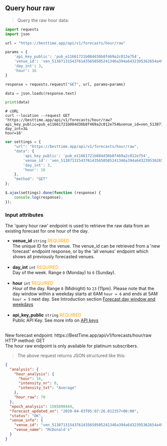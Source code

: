 ## Query hour raw

> Query the raw hour data:

```python
import requests
import json

url = "https://besttime.app/api/v1/forecasts/hour/raw"

params = {
    'api_key_public': 'pub_e11661721b084d36b8f469a2c012e754',
    'venue_id': 'ven_51387131543761435650505241346a394a6432395362654a496843',
    'day_int': 3,
    'hour': 16
}

response = requests.request("GET", url, params=params)

data = json.loads(response.text)

print(data)
```

```shell
# cURL
curl --location --request GET 'https://besttime.app/api/v1/forecasts/hour/raw?api_key_public=pub_e11661721b084d36b8f469a2c012e754&venue_id=ven_51387131543761435650505241346a394a6432395362654a496843&
day_int=3&
hour=16'
```

```javascript
var settings = {
    "url": "https://besttime.app/api/v1/forecasts/hour/raw",
    "data": {
        'api_key_public': 'pub_e11661721b084d36b8f469a2c012e754',
        'venue_id': 'ven_51387131543761435650505241346a394a6432395362654a496843',
        'day_int': 3,
        'hour': 16
    },
    "method": "GET"
};

$.ajax(settings).done(function (response) {
    console.log(response);
});
```

### Input attributes

The 'query hour raw' endpoint is used to retrieve the raw data from an existing forecast for one hour of the day.

- **venue_id** `string` <span style="color:orange">REQUIRED</span>  
 The unique ID for the venue. The venue_id can be retrieved from a 'new forecast' endpoint response, or by the 'all venues' endpoint which shows all previously forecasted venues.  
 &nbsp; 
- **day_int** `int` <span style="color:orange">REQUIRED</span>  
 Day of the week. Range `0` (Monday) to `6` (Sunday).  
 &nbsp;
- **hour** `int` <span style="color:orange">REQUIRED</span>  
 Hour of the day. Range `0` (Midnight) to `23` (11pm). Please note that the day window within a weekday starts at 6AM `hour = 6` and ends at 5AM `hour = 5` next day. See Introduction section [Forecast day window and weekdays](#forecast-day-window-and-weekdays)  
 &nbsp; 
- **api_key_public** `string` <span style="color:orange">REQUIRED</span>  
 Public API Key. See more info on [API keys](#api-keys)  
 &nbsp; 

<aside class="notice">
New forecast endpoint: https://BestTime.app/api/v1/forecasts/hour/raw
</aside>

<aside class="notice">
HTTP method: GET
</aside>

<aside class="warning">
The hour raw endpoint is only available for platinum subscribers.
</aside>

> The above request returns JSON structured like this:

```json
{
  "analysis": {
    "hour_analysis": {
      "hour": 16,
      "intensity_nr": 0,
      "intensity_txt": "Average"
    },
    "hour_raw": 70
  },
  "epoch_analysis": 1585890444,
  "forecast_updated_on": "2020-04-03T05:07:26.012357+00:00",
  "status": "OK",
  "venue_info": {
    "venue_id": "ven_51387131543761435650505241346a394a6432395362654a496843",
    "venue_name": "McDonald's"
  }
}
```

